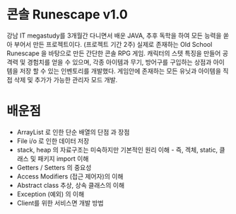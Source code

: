 # 콘솔 Runescape v1.0

강남 IT megastudy를 3개월간 다니면서 배운 JAVA, 추후 독학을 하여 모든 능력을 쏟아 부어서 만든 프로젝트이다. (프로젝트 기간 2주)
실제로 존재하는 Old School Runescape 을 바탕으로 만든 간단한 콘솔 RPG 게임. 캐릭터의 스텟 특징을 만들어 공격력 및 경험치를 얻을 수 있으며, 각종 아이템과 무기, 방어구를 구입하는 상점과 
아이템을 저장 할 수 있는 인벤토리를 개발했다. 게임안에 존재하는 모든 유닛과 아이템을 직접 삭제 및 추가가 가능한 관리자 모드 개발.

# 배운점

* ArrayList 로 인한 단순 배열의 단점 과 장점
* File i/o 로 인한 데이터 저장
* stack, heap 의 자료구조는 미숙하지만 기본적인 원리 이해 - 즉, 겍체, static, 클래스 및 패키지 import 이해
* Getters / Setters 의 중요성
* Access Modifiers (접근 제어자)의 이해
* Abstract class 추상, 상속 클래스의 이해
* Exception (예외) 의 이해
* Client를 위한 서비스면 개발 방법 
